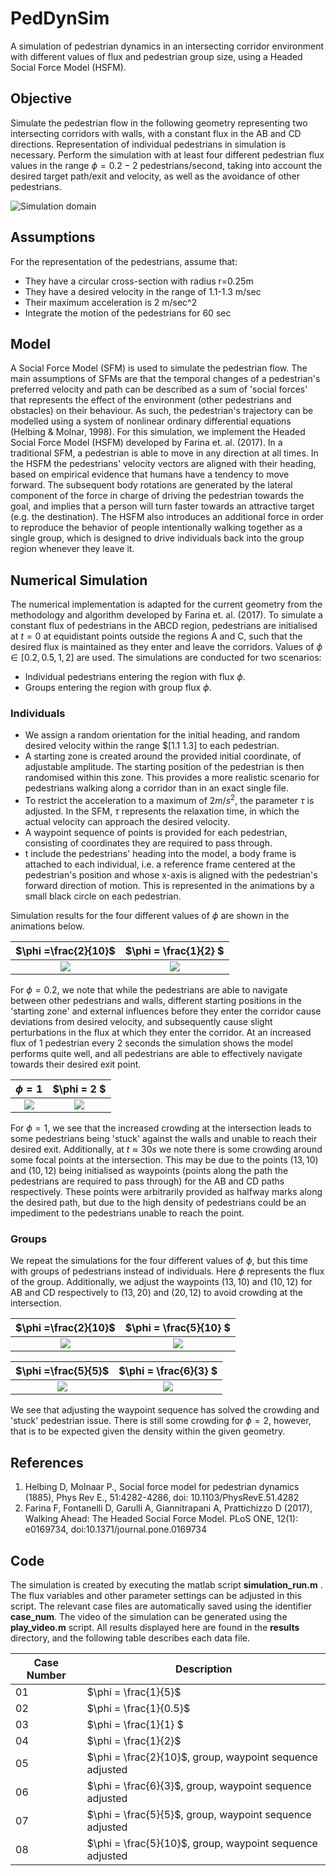 # PedDynSim
A simulation of pedestrian dynamics in an intersecting corridor environment with different values of flux and pedestrian group size, using a Headed Social Force Model (HSFM).

## Objective
Simulate the pedestrian flow in  the following geometry representing two intersecting corridors with walls, with a constant flux in the AB and CD directions. Representation of individual pedestrians in simulation is necessary. Perform the simulation with at least four different pedestrian flux values in the range $\phi = 0.2 - 2$ pedestrians/second, taking into account the desired target path/exit and velocity, as well as the avoidance of other pedestrians.

![Simulation domain](domain.png )


## Assumptions
For the representation of the pedestrians, assume that:
* They have a circular cross-section with radius r=0.25m
* They have a desired velocity in the range of 1.1-1.3 m/sec
* Their maximum acceleration is 2 m/sec^2
* Integrate the motion of the pedestrians for 60 sec

## Model
A Social Force Model (SFM) is used to simulate the pedestrian flow. The main assumptions of SFMs are that the temporal changes of a pedestrian's preferred velocity and path can be described as a sum of 'social forces' that represents the effect of the environment (other pedestrians and obstacles) on their behaviour. As such, the pedestrian's trajectory can be modelled using a system of nonlinear ordinary differential equations (Helbing & Molnar, 1998). For this simulation, we implement the Headed Social Force Model (HSFM) developed by Farina et. al. (2017). In a traditional SFM, a pedestrian is able to move in any direction at all times. In the HSFM the pedestrians' velocity vectors are aligned with their heading, based on empirical evidence that humans have a tendency to move forward. The subsequent body rotations are generated by the lateral component of the force in charge of driving the pedestrian towards the goal, and implies that a person will turn faster towards an attractive target (e.g. the destination). The HSFM also introduces an additional force in order to reproduce the behavior of people intentionally walking together as a single group, which is designed to drive individuals back into the group region whenever they leave it. 

## Numerical Simulation
The numerical implementation is adapted for the current geometry from the methodology and algorithm developed by Farina et. al. (2017). To simulate a constant flux of pedestrians in the ABCD region, pedestrians are initialised at $t=0$ at equidistant points outside the regions A and C, such that the desired flux is maintained as they enter and leave the corridors. Values of $\phi \in [0.2, 0.5, 1, 2]$ are used. The simulations are conducted for two scenarios:
* Individual pedestrians entering the region with flux $\phi$.
* Groups entering the region with group flux $\phi$.

### Individuals

* We assign a random orientation for the initial heading, and random desired velocity within the range $[1.1 1.3] to each pedestrian. 
* A starting zone is created around the provided initial coordinate, of adjustable amplitude. The starting position of the pedestrian is then randomised within this zone. This provides a more realistic scenario for pedestrians walking along a corridor than in an exact single file. 
* To restrict the acceleration to a maximum of $2 m/s^2$, the parameter $\tau$ is adjusted. In the SFM, $\tau$ represents the relaxation time, in which the actual velocity can approach the desired velocity.
* A waypoint sequence of points is provided for each pedestrian, consisting of coordinates they are required to pass through.
* t include the pedestrians'
heading into the model, a body frame  is attached to each individual, i.e. a reference
frame centered at the pedestrian's position and whose x-axis is aligned with the pedestrian's forward direction of motion. This is represented in the animations by a small black circle on each pedestrian. 

Simulation results for the four different values of $\phi$ are shown in the animations below.

$\phi =\frac{2}{10}$            |   $\phi = \frac{1}{2} $
:-------------------------:|:-------------------------:
![](simulation_01.gif)  |  ![](simulation_04.gif)

For $\phi = 0.2$, we note that while the pedestrians are able to navigate between other pedestrians and walls, different starting positions in the 'starting zone' and external influences before they enter the corridor cause deviations from desired velocity, and subsequently cause slight perturbations in the flux at which they enter the corridor. At an increased flux of 1 pedestrian every 2 seconds the simulation shows the model performs quite well, and all pedestrians are able to effectively navigate towards their desired exit point.

$\phi =1$            |   $\phi = 2 $
:-------------------------:|:-------------------------:
![](simulation_03.gif)  |  ![](simulation_02.gif)



For $\phi =1$, we see that the increased crowding at the intersection leads to some pedestrians being 'stuck' against the walls and unable to reach their desired exit. Additionally, at $t\approx 30s$ we note there is some crowding around some focal points at the intersection. This may be  due to the points $(13,10)$ and $(10, 12)$ being initialised as waypoints (points along the path the pedestrians are required to pass through) for the AB and CD paths respectively. These points were arbitrarily provided as halfway marks along the desired path, but due to the high density of pedestrians could be an impediment to the pedestrians unable to reach the point. 

### Groups

We repeat the simulations for the four different values of $\phi$, but this time with groups of pedestrians instead of individuals. Here $\phi$ represents the flux of the group. Additionally, we adjust the waypoints $(13,10)$ and $(10, 12)$ for AB and CD respectively to $(13,20)$ and $(20, 12)$ to avoid crowding at the intersection. 

$\phi =\frac{2}{10}$            |   $\phi = \frac{5}{10} $
:-------------------------:|:-------------------------:
![](simulation_05.gif)  |  ![](simulation_08.gif)


$\phi =\frac{5}{5}$            |   $\phi = \frac{6}{3} $
:-------------------------:|:-------------------------:
![](simulation_07.gif)  |  ![](simulation_06.gif)


We see that adjusting the waypoint sequence has solved the crowding and 'stuck' pedestrian issue. There is still some crowding for $\phi = 2$, however, that is to be expected given the density within the given geometry. 

## References
1. Helbing D, Molnaar P., Social force model for pedestrian dynamics (1885), Phys Rev E., 51:4282-4286, doi: 10.1103/PhysRevE.51.4282
2. Farina F, Fontanelli D, Garulli A, Giannitrapani A, Prattichizzo D (2017), Walking Ahead: The Headed Social Force Model. PLoS ONE, 12(1): e0169734, doi:10.1371/journal.pone.0169734

## Code

The simulation is created by executing the matlab script __simulation_run.m__ . The flux variables and other parameter settings can be adjusted in this script. The relevant case files are automatically saved using the identifier __case_num__. The video of the simulation can be generated using the __play_video.m__ script. All results displayed here are found in the __results__ directory, and the following table describes each data file.

| Case Number  | Description                 |
|--------------|-----------------------------|
|  01            |        $\phi = \frac{1}{5}$|                     |
|  02           |        $\phi = \frac{1}{0.5}$                      |
|  03          |           $\phi = \frac{1}{1} $                  |
|  04           |     $\phi = \frac{1}{2}$                         |
|  05           |            $\phi = \frac{2}{10}$, group, waypoint sequence adjusted                  |
|  06           |       $\phi = \frac{6}{3}$, group, waypoint sequence adjusted                        |
|  07           |             $\phi = \frac{5}{5}$, group, waypoint sequence adjusted                   |
|  08           |       $\phi = \frac{5}{10}$, group, waypoint sequence adjusted               |

